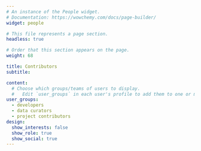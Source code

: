 ```yaml
---
# An instance of the People widget.
# Documentation: https://wowchemy.com/docs/page-builder/
widget: people

# This file represents a page section.
headless: true

# Order that this section appears on the page.
weight: 68

title: Contributors
subtitle:

content:
  # Choose which groups/teams of users to display.
  #   Edit `user_groups` in each user's profile to add them to one or more of these groups.
user_groups:
  - developers
  - data curators
  - project contributors
design:
  show_interests: false
  show_role: true
  show_social: true
---
```

